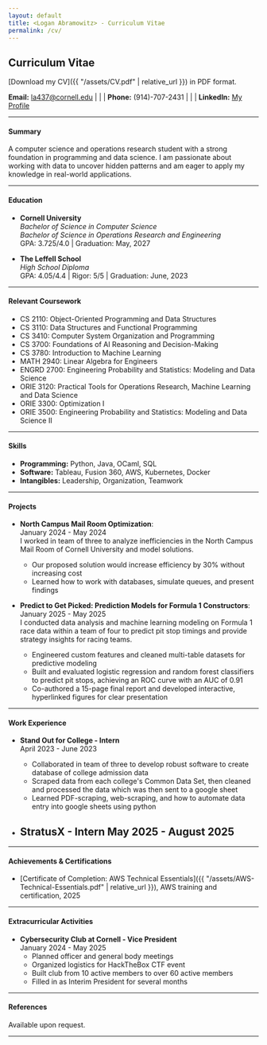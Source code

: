 ```yaml
---
layout: default
title: <Logan Abramowitz> - Curriculum Vitae
permalink: /cv/
---
```

## Curriculum Vitae

[Download my CV]({{ "/assets/CV.pdf" | relative_url }}) in PDF format.


**Email:** [la437@cornell.edu](mailto:la437@cornell.edu) | | | **Phone:** (914)-707-2431 | | | **LinkedIn:** [My Profile](https://www.linkedin.com/in/logan-abramowitz)

---

#### Summary
A computer science and operations research student with a strong foundation in programming and data science. I am passionate about working with data to uncover hidden patterns and am eager to apply my knowledge in real-world applications.

---

#### Education
- **Cornell University**  
  *Bachelor of Science in Computer Science*  
  *Bachelor of Science in Operations Research and Engineering*  
  GPA: 3.725/4.0 | Graduation: May, 2027

- **The Leffell School**  
  *High School Diploma*  
  GPA: 4.05/4.4 | Rigor: 5/5 | Graduation: June, 2023

---

#### Relevant Coursework
- CS 2110: Object-Oriented Programming and Data Structures
- CS 3110: Data Structures and Functional Programming
- CS 3410: Computer System Organization and Programming
- CS 3700: Foundations of AI Reasoning and Decision-Making
- CS 3780: Introduction to Machine Learning 
- MATH 2940: Linear Algebra for Engineers
- ENGRD 2700: Engineering Probability and Statistics: Modeling and Data Science
- ORIE 3120: Practical Tools for Operations Research, Machine Learning and Data Science
- ORIE 3300: Optimization I
- ORIE 3500: Engineering Probability and Statistics: Modeling and Data Science II


---

#### Skills
- **Programming:** Python, Java, OCaml, SQL  
- **Software:** Tableau, Fusion 360, AWS, Kubernetes, Docker  
- **Intangibles:** Leadership, Organization, Teamwork  

---

#### Projects
- **North Campus Mail Room Optimization**:  
  January 2024 - May 2024  
  I worked in team of three to analyze inefficiencies in the North Campus Mail Room of Cornell University and model solutions.  
  - Our proposed solution would increase efficiency by 30% without increasing cost  
  - Learned how to work with databases, simulate queues, and present findings  

- **Predict to Get Picked: Prediction Models for Formula 1 Constructors**:  
  January 2025 - May 2025  
  I conducted data analysis and machine learning modeling on Formula 1 race data within a team of four to predict pit stop timings and provide strategy insights for racing teams.  
  - Engineered custom features and cleaned multi-table datasets for predictive modeling  
  - Built and evaluated logistic regression and random forest classifiers to predict pit stops, achieving an ROC curve with an AUC of 0.91  
  - Co-authored a 15-page final report and developed interactive, hyperlinked figures for clear presentation  

---

#### Work Experience
- **Stand Out for College - Intern**  
  April 2023 - June 2023
  - Collaborated in team of three to develop robust software to create database of college admission data
  - Scraped data from each college's Common Data Set, then cleaned and processed the data which was then sent to a google sheet
  - Learned PDF-scraping, web-scraping, and how to automate data entry into google sheets using python

- **StratusX - Intern**
  May 2025 - August 2025
  - 
  
---

#### Achievements & Certifications
- [Certificate of Completion: AWS Technical Essentials]({{ "/assets/AWS-Technical-Essentials.pdf" | relative_url }}), AWS training and certification, 2025  

---

#### Extracurricular Activities
- **Cybersecurity Club at Cornell - Vice President**  
  January 2024 - May 2025
  - Planned officer and general body meetings
  - Organized logistics for HackTheBox CTF event
  - Built club from 10 active members to over 60 active members
  - Filled in as Interim President for several months

---

#### References
Available upon request.

---
